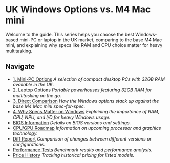 # UK Windows Options vs. M4 Mac mini

Welcome to the guide. This series helps you choose the best Windows-based mini-PC or laptop in the UK market, comparing to the base M4 Mac mini, and explaining why specs like RAM and CPU choice matter for heavy multitasking.

## Navigate
- [1. Mini-PC Options](lib/mini-pcs.md)
  _A selection of compact desktop PCs with 32GB RAM available in the UK._
- [2. Laptop Options](lib/laptops.md)
  _Portable powerhouses featuring 32GB RAM for multitasking on the go._
- [3. Direct Comparison](lib/comparison.md)
  _How the Windows options stack up against the base M4 Mac mini spec-for-spec._
- [4. Why Specs Matter on Windows](lib/rationale.md)
  _Explaining the importance of RAM, CPU, NPU, and I/O for heavy Windows usage._
- [BIOS Information](lib/bios.md)
  _Details on BIOS versions and settings._
- [CPU/GPU Roadmap](lib/cpu_gpu_roadmap.md)
  _Information on upcoming processor and graphics technology._
- [Diff Report](lib/diff_report.md)
  _Comparison of changes between different versions or configurations._
- [Performance Tests](lib/perf_test.md)
  _Benchmark results and performance analysis._
- [Price History](lib/price_history.md)
  _Tracking historical pricing for listed models._